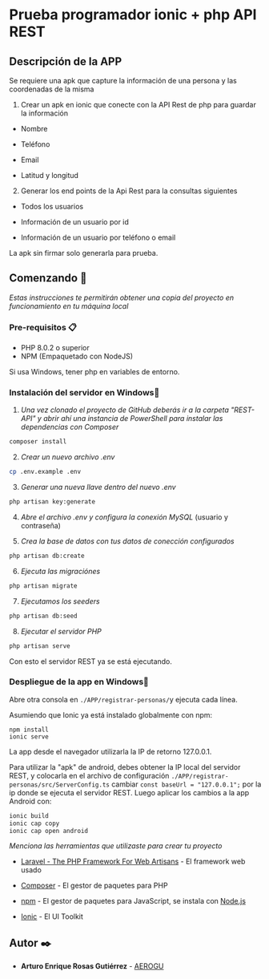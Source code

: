 # Prueba programador ionic + php API REST

## Descripción de la APP

Se requiere una apk que capture la información de una persona y las coordenadas de la misma

1. Crear un apk en ionic que conecte con la API Rest de php para guardar la información 

- Nombre

- Teléfono 
- Email 
- Latitud y longitud 

2. Generar los end points de la Api Rest para la consultas siguientes

- Todos los usuarios

- Información de un usuario por id
- Información de un usuario por teléfono o email

La apk sin firmar solo generarla  para prueba.



## Comenzando 🚀

_Estas instrucciones te permitirán obtener una copia del proyecto en funcionamiento en tu máquina local_

### Pre-requisitos 📋

- PHP 8.0.2 o superior
- NPM (Empaquetado con NodeJS)

Si usa Windows, tener php en variables de entorno.

### Instalación  del servidor en Windows🔧

1. _Una vez clonado el proyecto de GitHub deberás ir a la carpeta "REST-API" y abrir ahí una instancia de PowerShell para instalar las dependencias con Composer_

```bash
composer install
```

2. _Crear un nuevo archivo .env_

```bash
cp .env.example .env
```

3. _Generar una nueva llave dentro del nuevo .env_

```bash
php artisan key:generate
```

4. _Abre el archivo .env y configura la conexión MySQL_ (usuario y contraseña)

5. _Crea la base de datos con tus datos de conección configurados_

```bash
php artisan db:create
```

6. _Ejecuta las migraciónes_

```bash
php artisan migrate
```

7. _Ejecutamos los seeders_

```bash
php artisan db:seed
```

8.  _Ejecutar el servidor PHP_

```bash
php artisan serve
```

Con esto el servidor REST ya se está ejecutando.



### Despliegue de la app en Windows🔧

Abre otra consola en `./APP/registrar-personas/`y ejecuta cada línea.

Asumiendo que Ionic ya está instalado globalmente con npm:

```
npm install
ionic serve
```

La app desde el navegador utilizarla la IP de retorno 127.0.0.1.

Para utilizar la "apk" de android, debes obtener la IP local del servidor REST, y colocarla en el archivo de configuración `./APP/registrar-personas/src/ServerConfig.ts` cambiar `const baseUrl = "127.0.0.1";` por la ip donde se ejecuta el servidor REST. Luego aplicar los cambios a la app Android con:

```bash
ionic build
ionic cap copy
ionic cap open android
```



_Menciona las herramientas que utilizaste para crear tu proyecto_

* [Laravel - The PHP Framework For Web Artisans](https://laravel.com/) - El framework web usado

* [Composer](https://getcomposer.org/) - El gestor de paquetes para PHP

* [npm](https://www.npmjs.com/) - El gestor de paquetes para JavaScript, se instala con [Node.js](https://nodejs.org/es/)

* [Ionic](https://ionicframework.com/docs/) - El UI Toolkit

  

## Autor ✒️

* **Arturo Enrique Rosas Gutiérrez** - [AEROGU](https://github.com/AEROGU)

